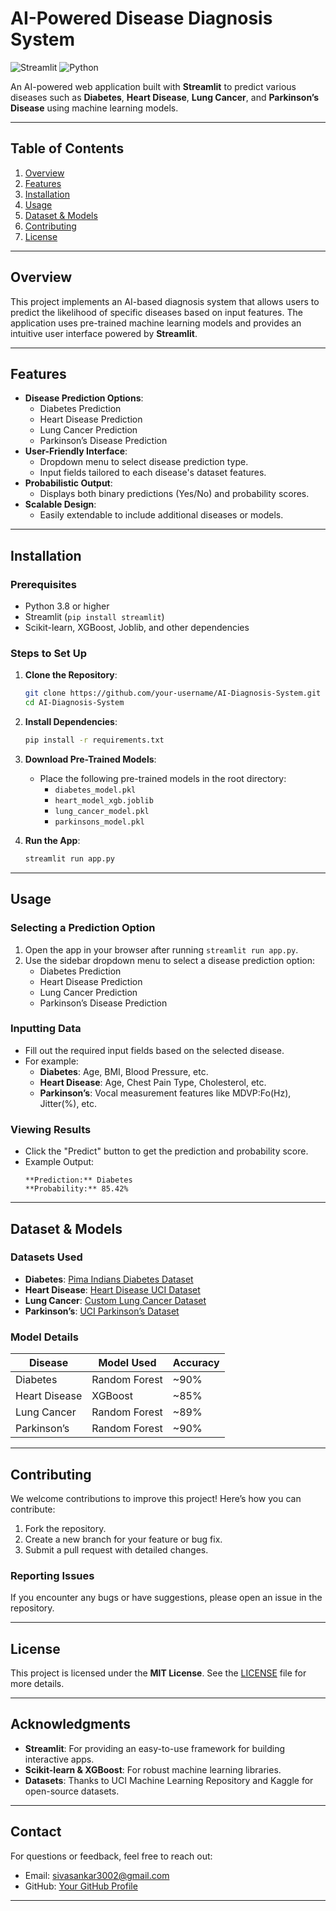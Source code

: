 # AI-Powered Disease Diagnosis System

![Streamlit](https://img.shields.io/badge/Streamlit-FF4B4B?style=for-the-badge&logo=streamlit&logoColor=white)
![Python](https://img.shields.io/badge/Python-3776AB?style=for-the-badge&logo=python&logoColor=white)


An AI-powered web application built with **Streamlit** to predict various diseases such as **Diabetes**, **Heart Disease**, **Lung Cancer**, and **Parkinson’s Disease** using machine learning models.

---

## Table of Contents
1. [Overview](#overview)
2. [Features](#features)
3. [Installation](#installation)
4. [Usage](#usage)
5. [Dataset & Models](#dataset--models)
6. [Contributing](#contributing)
7. [License](#license)

---

## Overview
This project implements an AI-based diagnosis system that allows users to predict the likelihood of specific diseases based on input features. The application uses pre-trained machine learning models and provides an intuitive user interface powered by **Streamlit**.

---

## Features
- **Disease Prediction Options**:
  - Diabetes Prediction
  - Heart Disease Prediction
  - Lung Cancer Prediction
  - Parkinson’s Disease Prediction
- **User-Friendly Interface**:
  - Dropdown menu to select disease prediction type.
  - Input fields tailored to each disease's dataset features.
- **Probabilistic Output**:
  - Displays both binary predictions (Yes/No) and probability scores.
- **Scalable Design**:
  - Easily extendable to include additional diseases or models.

---

## Installation

### Prerequisites
- Python 3.8 or higher
- Streamlit (`pip install streamlit`)
- Scikit-learn, XGBoost, Joblib, and other dependencies

### Steps to Set Up
1. **Clone the Repository**:
   ```bash
   git clone https://github.com/your-username/AI-Diagnosis-System.git
   cd AI-Diagnosis-System
   ```

2. **Install Dependencies**:
   ```bash
   pip install -r requirements.txt
   ```

3. **Download Pre-Trained Models**:
   - Place the following pre-trained models in the root directory:
     - `diabetes_model.pkl`
     - `heart_model_xgb.joblib`
     - `lung_cancer_model.pkl`
     - `parkinsons_model.pkl`

4. **Run the App**:
   ```bash
   streamlit run app.py
   ```

---

## Usage

### Selecting a Prediction Option
1. Open the app in your browser after running `streamlit run app.py`.
2. Use the sidebar dropdown menu to select a disease prediction option:
   - Diabetes Prediction
   - Heart Disease Prediction
   - Lung Cancer Prediction
   - Parkinson’s Disease Prediction

### Inputting Data
- Fill out the required input fields based on the selected disease.
- For example:
  - **Diabetes**: Age, BMI, Blood Pressure, etc.
  - **Heart Disease**: Age, Chest Pain Type, Cholesterol, etc.
  - **Parkinson’s**: Vocal measurement features like MDVP:Fo(Hz), Jitter(%), etc.

### Viewing Results
- Click the "Predict" button to get the prediction and probability score.
- Example Output:
  ```
  **Prediction:** Diabetes
  **Probability:** 85.42%
  ```

---

## Dataset & Models

### Datasets Used
- **Diabetes**: [Pima Indians Diabetes Dataset](https://www.kaggle.com/datasets/uciml/pima-indians-diabetes-database)
- **Heart Disease**: [Heart Disease UCI Dataset](https://archive.ics.uci.edu/ml/datasets/Heart+Disease)
- **Lung Cancer**: [Custom Lung Cancer Dataset](https://www.kaggle.com/datasets/mysarahmadbhat/lung-cancer)
- **Parkinson’s**: [UCI Parkinson’s Dataset](https://archive.ics.uci.edu/ml/datasets/Parkinsons)

### Model Details
| Disease          | Model Used           | Accuracy |
|-------------------|----------------------|----------|
| Diabetes         | Random Forest       | ~90%     |
| Heart Disease    | XGBoost             | ~85%     |
| Lung Cancer      | Random Forest       | ~89%     |
| Parkinson’s      | Random Forest       | ~90%     |

---

## Contributing
We welcome contributions to improve this project! Here’s how you can contribute:
1. Fork the repository.
2. Create a new branch for your feature or bug fix.
3. Submit a pull request with detailed changes.

### Reporting Issues
If you encounter any bugs or have suggestions, please open an issue in the repository.

---

## License
This project is licensed under the **MIT License**. See the [LICENSE](LICENSE) file for more details.

---

## Acknowledgments
- **Streamlit**: For providing an easy-to-use framework for building interactive apps.
- **Scikit-learn & XGBoost**: For robust machine learning libraries.
- **Datasets**: Thanks to UCI Machine Learning Repository and Kaggle for open-source datasets.

---

## Contact
For questions or feedback, feel free to reach out:
- Email: sivasankar3002@gmail.com
- GitHub: [Your GitHub Profile](https://github.com/sivasankar3002)

---
